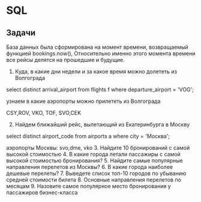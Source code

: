 # SQL
## Задачи

База данных была сформирована на момент времени, возвращаемый функцией bookings.now(), Относительно именно этого момента времени все рейсы делятся на прошедшие и будущие.

1. Куда, в какие дни недели и за какое время можно долететь из Волгограда

select distinct arrival_airport 
from  flights f 
where departure_airport = 'VOG';

узнаем в какие аэропорты можно прилететь из Волгограда

CSY,ROV, VKO, TOF, SVO,CEK



2. Найдем ближайший рейс, вылетающий из Екатеринбурга в Москву



select distinct airport_code 
from  airports a 
where city = 'Москва';

аэропорты Москвы: svo,dme, vko
3. Найдите 10 бронирований с самой высокой стоимостью
4. В какие города летали пассажиры с самой высокой стоимостью бронирования?
5. Найдите самые популярные направления перелетов из Москвы?
6. В какие города наиболее дешевые перелеты?
7. Выведете список топ-10 городов по убыванию средней стоимости билета
8. Основные направления перелетов по месяцам
9. Назовите самое популярное место бронирования у пассажиров бизнес-класса
   

